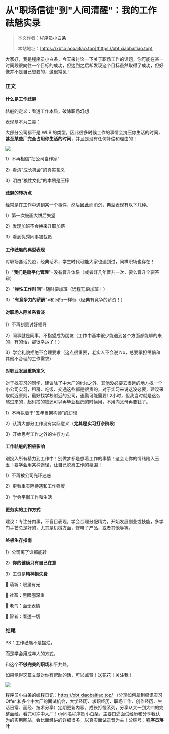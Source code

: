 # 从"职场信徒"到"人间清醒"：我的工作祛魅实录

> 本文作者：[程序员小白条](https://github.com/luoye6)
>
> 本站地址：[https://xbt.xiaobaitiao.top](https://xbt.xiaobaitiao.top)

大家好，我是程序员小白条，今天来讨论一下关于职场工作的话题，你可能在某一时间段很向往一个目标的成功，但达到之后却发现这个目标虽然取得了成功，但好像并不是自己想要的，这很常见！

### 正文

#### 什么是工作祛魅

祛魅的定义：看透工作本质，破除职场幻想

表现基本为三类：

大部分公司都不是 WLB 的类型，因此很多时候工作的事情会挤压你生活的时间，**甚至某些厂完全占用你生活的时间**，并且是没有任何补偿和理由的！

![](https://pic.yupi.icu/5563/202507301955806.png)

1）不再相信"把公司当作家"

2）看清"成长机会"的真实含义

3）明白"狼性文化"的本质是压榨

#### 祛魅的转折点

经常是在工作中遇到某一个事件，然后因此而消沉，典型表现有以下几种。

1）第一次被画大饼后失望

2）发现加班不会换来升职加薪

3）看到优秀同事被裁员

#### 工作祛魅的典型表现

对职场套话免疫，经典话术，学生时代可能大家也遇到过，同样职场也存在！

1）"**我们是扁平化管理**"=没有晋升体系（或者好几年晋升一次，要么晋升全要答辩）

2）"**弹性工作时间**"=随时要加班（远程无偿加班！）

3）"**有竞争力的薪酬**"=和同行一样低（经典有竞争的薪资！）

#### 对职场人际关系看淡

1）不再刻意讨好领导

2）同事就是同事，不指望成为朋友（工作中基本很少能遇到各个方面都能聊的来的，有的话，那很幸运了！）

3）学会礼貌拒绝不合理要求（这点很重要，老实人不会说 No，总要承担甩锅和其他不合理的工作需求）

#### 对职业发展重新定义

对于找实习的同学，建议除了中大厂的title之外，其他没必要去很远的地方找一个小公司实习，租房、吃饭、交通这些都是很贵的，对于实习来说这没必要，建议采取就近原则，最好找学校附近的公司，通勤可能需要1,2小时，但我当时就是这么熬过来的，起码攒的钱还可以再毕业租房的时候用，不用向父母再要钱了。

1）不再执着于"五年当架构师"的幻想

2）认清大部分工作没有实际意义（**尤其是实习打杂阶段**）

3）开始思考工作之外的生存方式

#### 工作祛魅的积极影响

别投入所有精力到工作中！别做梦都是想着工作的事情！这会让你的情绪陷入玉玉！要学会用某种途径，让自己脱离工作的氛围！

1）不再被公司光环迷惑

2）更看重实际待遇和工作强度

3）学会平衡工作和生活

#### 更务实的工作方式

建议：专注分内事，不盲目表现，学会合理分配精力，开始发展副业或技能，多学门手艺总是好的，尤其是机械方面，修电子产品，或者其他等等。

#### 终极生存指南

1）公司离了谁都能转

2）**你的健康只有自己在意**

3）工资是**精神损失费**

🐣 萌新：眼里有光

🐥 社畜：黑眼圈深重

🐔 老鸟：面无表情

🦉 智者：看透一切



### 结尾

PS：工作祛魅不是摆烂，

而是学会用成年人的方式，

和这个**不够完美的职场**和平共处。

如果觉得这篇文章对你有帮助的话，可以点赞！送花花！关注我！

![](https://pic.yupi.icu/5563/202507301956053.png)

程序员小白条的编程日记：https://xbt.xiaobaitiao.top/ （分享如何拿到腾讯实习 Offer 和多个中大厂的面试机会，大学经历、求职经历、职场工作、创作经历、生活日常、面经、技术分享）定期更新内容，成长打怪系列，分享从大一到大四的完整面经，看完可冲中大厂！dy同名程序员小白条，主要口述面试经历和分享我认为的实用网站，会比面经讲的详细很多，以真实面试录音为主！公粽号：**程序员落叶**